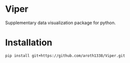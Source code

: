 # Viper
Supplementary data visualization package for python.

# Installation
``pip install git+https://github.com/aroth1338/Viper.git``
